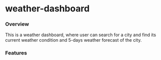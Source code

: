 # weather-dashboard

### Overview
This is a weather dashboard, where user can search for a city and find its current weather condition and 5-days weather forecast of the city.

### Features
